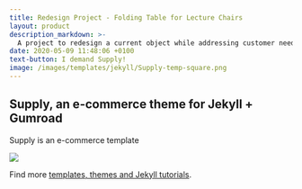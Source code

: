 ```yaml
---
title: Redesign Project - Folding Table for Lecture Chairs
layout: product
description_markdown: >-
  A project to redesign a current object while addressing customer needs. 
date: 2020-05-09 11:48:06 +0100
text-button: I demand Supply!
image: /images/templates/jekyll/Supply-temp-square.png
---
```

## Supply, an e-commerce theme for Jekyll + Gumroad
Supply is an e-commerce template 

<img class="w-100" src="{{site.baseurl}}/images/screenshot.png">

Find more [templates, themes and Jekyll tutorials](https://jekyllrb.com/resources/).
